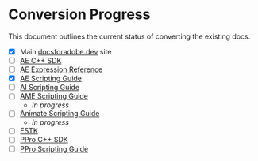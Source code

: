 # Conversion Progress

This document outlines the current status of converting the existing docs.


- [x] Main [docsforadobe.dev](https://docsforadobe.dev) site
- [ ] [AE C++ SDK](https://ae-plugins.docsforadobe.dev/)
- [ ] [AE Expression Reference](https://ae-expressions.docsforadobe.dev/)
- [x] [AE Scripting Guide](https://ae-scripting.docsforadobe.dev/)
- [ ] [AI Scripting Guide](https://ai-scripting.docsforadobe.dev/)
- [ ] [AME Scripting Guide](https://ame-scripting.docsforadobe.dev/)
    - *In progress*
- [ ] [Animate Scripting Guide](https://an-scripting.docsforadobe.dev/)
    - *In progress*
- [ ] [ESTK](https://extendscript.docsforadobe.dev/)
- [ ] [PPro C++ SDK](https://ppro-plugins.docsforadobe.dev/)
- [ ] [PPro Scripting Guide](https://ppro-scripting.docsforadobe.dev/)
